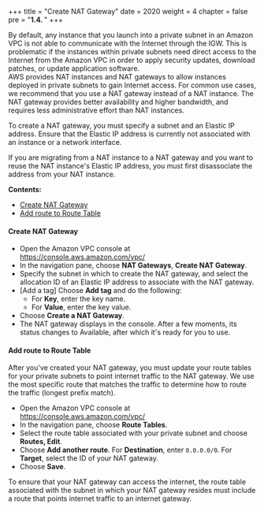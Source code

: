 +++
title = "Create NAT Gateway"
date = 2020
weight = 4
chapter = false
pre = "<b>1.4. </b>"
+++

By default, any instance that you launch into a private subnet in an Amazon VPC is not able to communicate with the Internet through the IGW. This is problematic if the instances within private subnets need direct access to the Internet from the Amazon VPC in order to apply security updates, download patches, or update application software.  
AWS provides NAT instances and NAT gateways to allow instances deployed in private subnets to gain Internet access. For common use cases, we recommend that you use a NAT gateway instead of a NAT instance. The NAT gateway provides better availability and higher bandwidth, and requires less administrative effort than NAT instances.

To create a NAT gateway, you must specify a subnet and an Elastic IP address. Ensure that the Elastic IP address is currently not associated with an instance or a network interface.  

If you are migrating from a NAT instance to a NAT gateway and you want to reuse the NAT instance's Elastic IP address, you must first disassociate the address from your NAT instance.

**Contents:**
- [Create NAT Gateway](#create-nat-gateway)
- [Add route to Route Table](#add-route-to-route-table)

#### Create NAT Gateway

* Open the Amazon VPC console at https://console.aws.amazon.com/vpc/
* In the navigation pane, choose **NAT Gateways**, **Create NAT Gateway**.
* Specify the subnet in which to create the NAT gateway, and select the allocation ID of an Elastic IP address to associate with the NAT gateway.
* [Add a tag] Choose **Add tag** and do the following:
    * For **Key**, enter the key name.
    * For **Value**, enter the key value.
* Choose **Create a NAT Gateway**.
* The NAT gateway displays in the console. After a few moments, its status changes to Available, after which it's ready for you to use.

#### Add route to Route Table

After you've created your NAT gateway, you must update your route tables for your private subnets to point internet traffic to the NAT gateway. We use the most specific route that matches the traffic to determine how to route the traffic (longest prefix match).

* Open the Amazon VPC console at https://console.aws.amazon.com/vpc/
* In the navigation pane, choose **Route Tables**.
* Select the route table associated with your private subnet and choose **Routes, Edit**.
* Choose **Add another route**. For **Destination**, enter `0.0.0.0/0`. For **Target**, select the ID of your NAT gateway.
* Choose **Save**.

To ensure that your NAT gateway can access the internet, the route table associated with the subnet in which your NAT gateway resides must include a route that points internet traffic to an internet gateway. 
